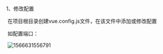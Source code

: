 1、修改配置

​	  在项目根目录创建vue.config.js文件，在该文件中添加或修改配置

​		如配置端口：

​			![1566631556791](C:\Users\lt\AppData\Roaming\Typora\typora-user-images\1566631556791.png)

